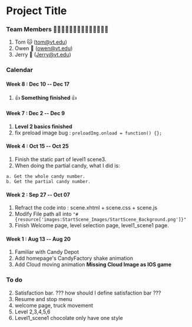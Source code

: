 # Project Title
### Team Members 🐶🐱🐹🐰🦊🐻🐼🐨🐯🦁🐮🐷🐸🐵
1. Tom 🐱 (tom@vt.edu)
2. Owen 🐶 (owen@vt.edu)
3. Jerry 🐹 (Jerry@vt.edu)

### Calendar
#### Week 8 : Dec 10 -- Dec 17
1. :+1:<b> Something finished </b>:+1: 

#### Week 7 : Dec 2 -- Dec 9
1. <b>Level 2 basics finished</b>
2. fix preload image bug : ```preloadImg.onload = function() {};```

#### Week 4 : Oct 15 -- Oct 25
1. Finish the static part of level1 scene3.
2. When doing the partial candy, what I did is:
```
a. Get the whole candy number.
b. Get the partial candy number.
```

#### Week 2 : Sep 27 -- Oct 07
1. Refract the code into : scene.xhtml + scene.css + scene.js
2. Modify File path all into ```"#{resource['images:StartScene_Images/StartScene_Background.png']}"```
3. Finish Welcome page, level selection page, level1_scene1 page.
#### Week 1 : Aug 13 -- Aug 20
1. Familiar with Candy Depot
2. Add homepage's CandyFactory shake animation
3. Add Cloud moving animation **Missing Cloud Image as IOS game**


### To do
2. Satisfaction bar. ??? how should I define satisfaction bar ???
3. Resume and stop menu
1. welcome page, truck movement 
2. Level 2,3,4,5,6
3. Level1_scene1 chocolate only have one style
